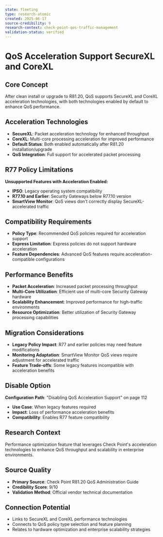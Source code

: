 ```yaml
---
state: fleeting
type: research-atomic
created: 2025-06-17
source-credibility: 9
research-context: check-point-qos-traffic-management
validation-status: verified
---
```


# QoS Acceleration Support SecureXL and CoreXL

## Core Concept
After clean install or upgrade to R81.20, QoS supports SecureXL and CoreXL acceleration technologies, with both technologies enabled by default to enhance QoS performance.

## Acceleration Technologies
- **SecureXL**: Packet acceleration technology for enhanced throughput
- **CoreXL**: Multi-core processing acceleration for improved performance
- **Default Status**: Both enabled automatically after R81.20 installation/upgrade
- **QoS Integration**: Full support for accelerated packet processing

## R77 Policy Limitations
**Unsupported Features with Acceleration Enabled:**
- **IPSO**: Legacy operating system compatibility
- **R77.10 and Earlier**: Security Gateways below R77.10 version
- **SmartView Monitor**: QoS views don't correctly display SecureXL-accelerated traffic

## Compatibility Requirements
- **Policy Type**: Recommended QoS policies required for acceleration support
- **Express Limitation**: Express policies do not support hardware acceleration
- **Feature Dependencies**: Advanced QoS features require acceleration-compatible configurations

## Performance Benefits
- **Packet Acceleration**: Increased packet processing throughput
- **Multi-Core Utilization**: Efficient use of multi-core Security Gateway hardware
- **Scalability Enhancement**: Improved performance for high-traffic environments
- **Resource Optimization**: Better utilization of Security Gateway processing capabilities

## Migration Considerations
- **Legacy Policy Impact**: R77 and earlier policies may need feature modifications
- **Monitoring Adaptation**: SmartView Monitor QoS views require adjustment for accelerated traffic
- **Feature Trade-offs**: Some legacy features incompatible with acceleration benefits

## Disable Option
**Configuration Path**: "Disabling QoS Acceleration Support" on page 112
- **Use Case**: When legacy features required
- **Impact**: Loss of performance acceleration benefits
- **Compatibility**: Enables R77 feature compatibility

## Research Context
Performance optimization feature that leverages Check Point's acceleration technologies to enhance QoS throughput and scalability in enterprise environments.

## Source Quality
- **Primary Source**: Check Point R81.20 QoS Administration Guide
- **Credibility Score**: 9/10
- **Validation Method**: Official vendor technical documentation

## Connection Potential
- Links to SecureXL and CoreXL performance technologies
- Connects to QoS policy type selection and feature planning
- Relates to hardware optimization and enterprise scalability strategies